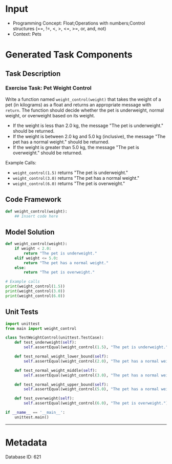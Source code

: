# Input
- Programming Concept: Float;Operations with numbers;Control structures (==, !=, <, >, <=, >=, or, and, not)
- Context: Pets

# Generated Task Components
## Task Description
### Exercise Task: Pet Weight Control

Write a function named `weight_control(weight)` that takes the weight of a pet (in kilograms) as a float and returns an appropriate message with `return`. The function should decide whether the pet is underweight, normal weight, or overweight based on its weight.

- If the weight is less than 2.0 kg, the message "The pet is underweight." should be returned.
- If the weight is between 2.0 kg and 5.0 kg (inclusive), the message "The pet has a normal weight." should be returned.
- If the weight is greater than 5.0 kg, the message "The pet is overweight." should be returned.

Example Calls:
- `weight_control(1.5)` returns "The pet is underweight."
- `weight_control(3.0)` returns "The pet has a normal weight."
- `weight_control(6.0)` returns "The pet is overweight."

## Code Framework
```python
def weight_control(weight):
    ## Insert code here
```

## Model Solution
```python
def weight_control(weight):
    if weight < 2.0:
        return "The pet is underweight."
    elif weight <= 5.0:
        return "The pet has a normal weight."
    else:
        return "The pet is overweight."

# Example calls
print(weight_control(1.5))
print(weight_control(3.0))
print(weight_control(6.0))
```

## Unit Tests
```python
import unittest
from main import weight_control

class TestWeightControl(unittest.TestCase):
    def test_underweight(self):
        self.assertEqual(weight_control(1.5), "The pet is underweight.")

    def test_normal_weight_lower_bound(self):
        self.assertEqual(weight_control(2.0), "The pet has a normal weight.")

    def test_normal_weight_middle(self):
        self.assertEqual(weight_control(3.0), "The pet has a normal weight.")

    def test_normal_weight_upper_bound(self):
        self.assertEqual(weight_control(5.0), "The pet has a normal weight.")

    def test_overweight(self):
        self.assertEqual(weight_control(6.0), "The pet is overweight.")

if __name__ == '__main__':
    unittest.main()
```
___
# Metadata
Database ID: 621
